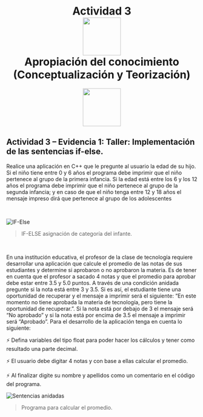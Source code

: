 <H1 align="center">
Actividad 3<br> <img src="https://media.giphy.com/media/MeJgB3yMMwIaHmKD4z/giphy.gif" width="100px"> <br>
Apropiación del conocimiento<br> (Conceptualización y Teorización) 
</H1>

<p align="center">
<img src="https://media.giphy.com/media/PiWfijeEeJEI0uB7j6/giphy.gif" width="100px">
</p>

## Actividad 3 – Evidencia 1: Taller: Implementación de las sentencias if-else. 

<p style=»text-align: justify;»>Realice una aplicación en C++ que le pregunte al usuario la edad de su hijo. Si el
niño tiene entre 0 y 6 años el programa debe imprimir que el niño pertenece al grupo de
la primera infancia. Si la edad está entre los 6 y los 12 años el programa debe imprimir
que el niño pertenece al grupo de la segunda infancia; y en caso de que el niño tenga
entre 12 y 18 años el mensaje impreso dirá que pertenece al grupo de los adolescentes</p>

<br>

![IF-Else](https://user-images.githubusercontent.com/66846214/112756582-88121c80-8fab-11eb-806d-9bee900f7f1a.png)
> IF-ELSE asignación de categoría del infante.
<br>

<p style=»text-align: justify;»>En una institución educativa, el profesor de la clase de tecnología requiere
desarrollar una aplicación que calcule el promedio de las notas de sus estudiantes y
determine si aprobaron o no aprobaron la materia. Es de tener en cuenta que el profesor
a sacado 4 notas y que el promedio para aprobar debe estar entre 3.5 y 5.0 puntos. A
través de una condición anidada pregunte si la nota está entre 3 y 3.5. Si es así, el 
 estudiante tiene una oportunidad de recuperar y el mensaje a imprimir será el siguiente:
“En este momento no tiene aprobada la materia de tecnología, pero tiene la oportunidad
de recuperar.”. Si la nota está por debajo de 3 el mensaje será “No aprobado” y si la nota
está por encima de 3.5 el mensaje a imprimir será “Aprobado”.
Para el desarrollo de la aplicación tenga en cuenta lo siguiente:</p>

⚡ Defina variables del tipo float para poder hacer los cálculos y tener como resultado
una parte decimal.

⚡ El usuario debe digitar 4 notas y con base a ellas calcular el promedio.

⚡ Al finalizar digite su nombre y apellidos como un comentario en el código del
programa.


![Sentencias anidadas](https://user-images.githubusercontent.com/66846214/112756872-9f9dd500-8fac-11eb-9905-d4f326470625.png)
> Programa para calcular el promedio.
> 
